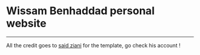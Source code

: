 # Wissam Benhaddad personal website

---

All the credit goes to [said ziani](https://github.com/saidziani) for the template, go check his account !
